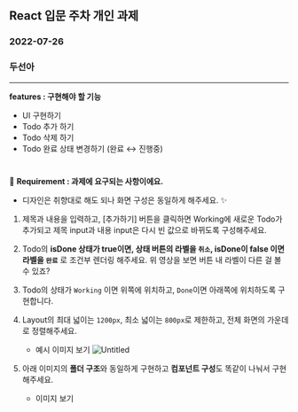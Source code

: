 ## React 입문 주차 개인 과제
### 2022-07-26
### 두선아

---

**features : 구현해야 할 기능**
- UI 구현하기
- Todo 추가 하기
- Todo 삭제 하기
- Todo 완료 상태 변경하기 (완료 ↔ 진행중)

#

📌 **Requirement : 과제에 요구되는 사항이에요.**

- 디자인은 취향대로 해도 되나 화면 구성은 동일하게 해주세요. ✨
1. 제목과 내용을 입력하고, [추가하기] 버튼을 클릭하면 Working에 새로운 Todo가 추가되고 제목 input과 내용 input은 다시 빈 값으로 바뀌도록 구성해주세요.
2. Todo의 **isDone 상태가 true이면, 상태 버튼의 라벨을 `취소`, isDone이 false 이면 라벨을 `완료`** 로 조건부 렌더링 해주세요. 위 영상을 보면 버튼 내 라벨이 다른 걸 볼 수 있죠?
3. Todo의 상태가 `Working` 이면 위쪽에 위치하고, `Done`이면 아래쪽에 위치하도록 구현합니다.
4. Layout의 최대 넓이는 `1200px`, 최소 넓이는 `800px`로 제한하고, 전체 화면의 가운데로 정렬해주세요.
    - 예시 이미지 보기
        ![Untitled](https://s3-us-west-2.amazonaws.com/secure.notion-static.com/2c7c1361-f01d-415e-8722-a40931b1edb5/Untitled.png)
        
5. 아래 이미지의 **폴더 구조**와 동일하게 구현하고 **컴포넌트 구성**도 똑같이 나눠서 구현해주세요.
    - 이미지 보기